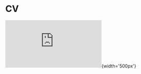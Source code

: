 # CV
![26/5/2023](https://github.com/Martin-Ruggeri-Bio/CV/blob/main/Curriculum-MartinRuggeri-2023.pdf){width='500px'}
